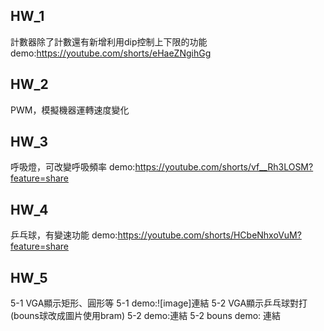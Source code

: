 ## HW_1
計數器除了計數還有新增利用dip控制上下限的功能
demo:https://youtube.com/shorts/eHaeZNgihGg
## HW_2
PWM，模擬機器運轉速度變化
## HW_3
呼吸燈，可改變呼吸頻率
demo:https://youtube.com/shorts/vf__Rh3LOSM?feature=share
## HW_4
乒乓球，有變速功能
demo:https://youtube.com/shorts/HCbeNhxoVuM?feature=share
## HW_5
5-1 VGA顯示矩形、圓形等
5-1 demo:![image]連結
5-2 VGA顯示乒乓球對打(bouns球改成圖片使用bram)
5-2 demo:連結
5-2 bouns demo: 連結


